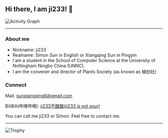 ## Hi there, I am ji233! 👋

<!--
**ji233-Sun/ji233-Sun** is a ✨ _special_ ✨ repository because its `README.md` (this file) appears on your GitHub profile.

Here are some ideas to get you started:

- 🔭 I’m currently working on ...
- 🌱 I’m currently learning ...
- 👯 I’m looking to collaborate on ...
- 🤔 I’m looking for help with ...
- 💬 Ask me about ...
- 📫 How to reach me: ...
- 😄 Pronouns: ...
- ⚡ Fun fact: ...
-->
![Activity Graph](https://github-readme-activity-graph.vercel.app/graph?username=ji233-Sun&theme=dracula)

---

### About me
- Nickname: ji233
- Realname: Simon Sun in English or Xiangqing Sun in Pingyin
- I am a student in the School of Computer Science at the University of Nottingham Ningbo China (UNNC).
- I am the convener and director of Plants Society (as known as 植创社)

### Connect
Mail: sunxiangqing6@gmail.com

BiliBili(哔哩哔哩): [ji233不酸酸(ji233 is not sour)](https://space.bilibili.com/3546810693979019)

You can call me ji233 or Simon. Feel free to contact me.

---

![Trophy](https://github-profile-trophy.vercel.app/?username=ji233-Sun)
